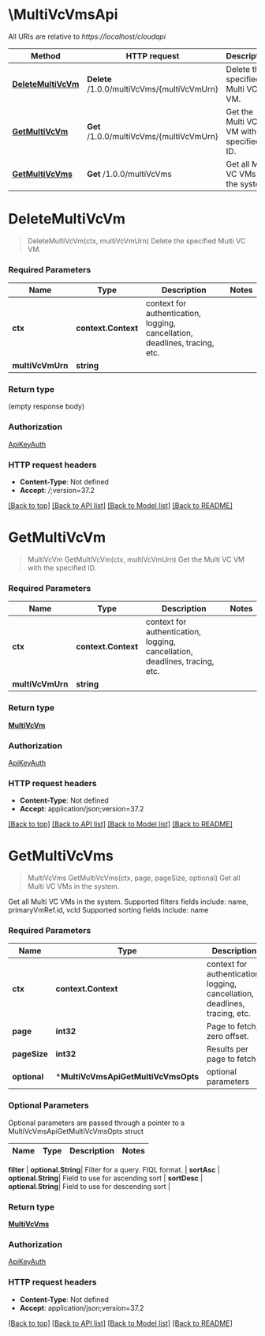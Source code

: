 # \MultiVcVmsApi

All URIs are relative to *https://localhost/cloudapi*

Method | HTTP request | Description
------------- | ------------- | -------------
[**DeleteMultiVcVm**](MultiVcVmsApi.md#DeleteMultiVcVm) | **Delete** /1.0.0/multiVcVms/{multiVcVmUrn} | Delete the specified Multi VC VM.
[**GetMultiVcVm**](MultiVcVmsApi.md#GetMultiVcVm) | **Get** /1.0.0/multiVcVms/{multiVcVmUrn} | Get the Multi VC VM with the specified ID.
[**GetMultiVcVms**](MultiVcVmsApi.md#GetMultiVcVms) | **Get** /1.0.0/multiVcVms | Get all Multi VC VMs in the system.


# **DeleteMultiVcVm**
> DeleteMultiVcVm(ctx, multiVcVmUrn)
Delete the specified Multi VC VM.

### Required Parameters

Name | Type | Description  | Notes
------------- | ------------- | ------------- | -------------
 **ctx** | **context.Context** | context for authentication, logging, cancellation, deadlines, tracing, etc.
  **multiVcVmUrn** | **string**|  | 

### Return type

 (empty response body)

### Authorization

[ApiKeyAuth](../README.md#ApiKeyAuth)

### HTTP request headers

 - **Content-Type**: Not defined
 - **Accept**: *_/_*;version=37.2

[[Back to top]](#) [[Back to API list]](../README.md#documentation-for-api-endpoints) [[Back to Model list]](../README.md#documentation-for-models) [[Back to README]](../README.md)

# **GetMultiVcVm**
> MultiVcVm GetMultiVcVm(ctx, multiVcVmUrn)
Get the Multi VC VM with the specified ID.

### Required Parameters

Name | Type | Description  | Notes
------------- | ------------- | ------------- | -------------
 **ctx** | **context.Context** | context for authentication, logging, cancellation, deadlines, tracing, etc.
  **multiVcVmUrn** | **string**|  | 

### Return type

[**MultiVcVm**](MultiVcVm.md)

### Authorization

[ApiKeyAuth](../README.md#ApiKeyAuth)

### HTTP request headers

 - **Content-Type**: Not defined
 - **Accept**: application/json;version=37.2

[[Back to top]](#) [[Back to API list]](../README.md#documentation-for-api-endpoints) [[Back to Model list]](../README.md#documentation-for-models) [[Back to README]](../README.md)

# **GetMultiVcVms**
> MultiVcVms GetMultiVcVms(ctx, page, pageSize, optional)
Get all Multi VC VMs in the system.

Get all Multi VC VMs in the system. Supported filters fields include: name, primaryVmRef.id, vcId Supported sorting fields include: name 

### Required Parameters

Name | Type | Description  | Notes
------------- | ------------- | ------------- | -------------
 **ctx** | **context.Context** | context for authentication, logging, cancellation, deadlines, tracing, etc.
  **page** | **int32**| Page to fetch, zero offset. | [default to 1]
  **pageSize** | **int32**| Results per page to fetch. | [default to 25]
 **optional** | ***MultiVcVmsApiGetMultiVcVmsOpts** | optional parameters | nil if no parameters

### Optional Parameters
Optional parameters are passed through a pointer to a MultiVcVmsApiGetMultiVcVmsOpts struct

Name | Type | Description  | Notes
------------- | ------------- | ------------- | -------------


 **filter** | **optional.String**| Filter for a query.  FIQL format. | 
 **sortAsc** | **optional.String**| Field to use for ascending sort | 
 **sortDesc** | **optional.String**| Field to use for descending sort | 

### Return type

[**MultiVcVms**](MultiVcVms.md)

### Authorization

[ApiKeyAuth](../README.md#ApiKeyAuth)

### HTTP request headers

 - **Content-Type**: Not defined
 - **Accept**: application/json;version=37.2

[[Back to top]](#) [[Back to API list]](../README.md#documentation-for-api-endpoints) [[Back to Model list]](../README.md#documentation-for-models) [[Back to README]](../README.md)

